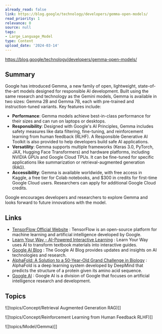 ```yaml
---
already_read: false
link: https://blog.google/technology/developers/gemma-open-models/
read_priority: 1
relevance: 0
source: null
tags:
- Large_Language_Model
type: Content
upload_date: '2024-03-14'
---
```


https://blog.google/technology/developers/gemma-open-models/
## Summary

Google has introduced Gemma, a new family of open, lightweight, state-of-the-art models designed for responsible AI development. Built using the same research and technology as the Gemini models, Gemma is available in two sizes: Gemma 2B and Gemma 7B, each with pre-trained and instruction-tuned variants. Key features include:

- **Performance**: Gemma models achieve best-in-class performance for their sizes and can run on laptops or desktops.
- **Responsibility**: Designed with Google's AI Principles, Gemma includes safety measures like data filtering, fine-tuning, and reinforcement learning from human feedback (RLHF). A Responsible Generative AI Toolkit is also provided to help developers build safe AI applications.
- **Versatility**: Gemma supports multiple frameworks (Keras 3.0, PyTorch, JAX, Hugging Face Transformers) and hardware platforms, including NVIDIA GPUs and Google Cloud TPUs. It can be fine-tuned for specific applications like summarization or retrieval-augmented generation (RAG).
- **Accessibility**: Gemma is available worldwide, with free access in Kaggle, a free tier for Colab notebooks, and $300 in credits for first-time Google Cloud users. Researchers can apply for additional Google Cloud credits.

Google encourages developers and researchers to explore Gemma and looks forward to future innovations with the model.
## Links

- [TensorFlow Official Website](https://www.tensorflow.org/) : TensorFlow is an open-source platform for machine learning and artificial intelligence developed by Google.
- [Learn Your Way - AI-Powered Interactive Learning](https://blog.google/outreach-initiatives/education/learn-your-way/) : Learn Your Way uses AI to transform textbook materials into interactive guides.
- [Google AI Blog](https://blog.google/technology/) : The Google AI Blog provides updates and insights on AI technologies and research.
- [AlphaFold: A Solution to a 50-Year-Old Grand Challenge in Biology](https://deepmind.google/discover/blog/alphafold-a-solution-to-a-50-year-old-grand-challenge-in-biology/) : AlphaFold is a deep learning system developed by DeepMind that predicts the structure of a protein given its amino acid sequence.
- [Google AI](https://ai.google/) : Google AI is a division of Google that focuses on artificial intelligence research and development.

## Topics

![[topics/Concept/Retrieval Augmented Generation RAG)]]

![[topics/Concept/Reinforcement Learning from Human Feedback RLHF)]]

![[topics/Model/Gemma)]]